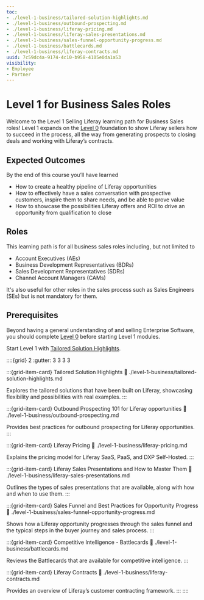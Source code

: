 ```yaml
---
toc:
- ./level-1-business/tailored-solution-highlights.md
- ./level-1-business/outbound-prospecting.md
- ./level-1-business/liferay-pricing.md
- ./level-1-business/liferay-sales-presentations.md
- ./level-1-business/sales-funnel-opportunity-progress.md
- ./level-1-business/battlecards.md
- ./level-1-business/liferay-contracts.md
uuid: 7c59dc4a-9174-4c10-b958-4105e0da1a53
visibility: 
- Employee
- Partner
---
```


# Level 1 for Business Sales Roles

Welcome to the Level 1 Selling Liferay learning path for Business Sales roles! Level 1 expands on the [Level 0](./level-0.md) foundation to show Liferay sellers how to succeed in the process, all the way from generating prospects to closing deals and working with Liferay’s contracts.

## Expected Outcomes

By the end of this course you’ll have learned

* How to create a healthy pipeline of Liferay opportunities
* How to effectively have a sales conversation with prospective customers, inspire them to share needs, and be able to prove value
* How to showcase the possibilities Liferay offers and ROI to drive an opportunity from qualification to close

## Roles

This learning path is for all business sales roles including, but not limited to

* Account Executives (AEs)
* Business Development Representatives (BDRs)
* Sales Development Representatives (SDRs)
* Channel Account Managers (CAMs)

It's also useful for other roles in the sales process such as Sales Engineers (SEs) but is not mandatory for them.

## Prerequisites

Beyond having a general understanding of and selling Enterprise Software, you should complete [Level 0](./level-0.md) before starting Level 1 modules.

Start Level 1 with [Tailored Solution Highlights](./level-1-business/tailored-solution-highlights.md).

::::{grid} 2
:gutter: 3 3 3 3

:::{grid-item-card} Tailored Solution Highlights
:link: ./level-1-business/tailored-solution-highlights.md

Explores the tailored solutions that have been built on Liferay, showcasing flexibility and possibilities with real examples.
:::

:::{grid-item-card} Outbound Prospecting 101 for Liferay opportunities
:link: ./level-1-business/outbound-prospecting.md

Provides best practices for outbound prospecting for Liferay opportunities.
:::

:::{grid-item-card} Liferay Pricing
:link: ./level-1-business/liferay-pricing.md

Explains the pricing model for Liferay SaaS, PaaS, and DXP Self-Hosted.
:::

:::{grid-item-card} Liferay Sales Presentations and How to Master Them
:link: ./level-1-business/liferay-sales-presentations.md

Outlines the types of sales presentations that are available, along with how and when to use them.
:::

:::{grid-item-card} Sales Funnel and Best Practices for Opportunity Progress
:link: ./level-1-business/sales-funnel-opportunity-progress.md

Shows how a Liferay opportunity progresses through the sales funnel and the typical steps in the buyer journey and sales process.
:::

:::{grid-item-card} Competitive Intelligence - Battlecards
:link: ./level-1-business/battlecards.md

Reviews the Battlecards that are available for competitive intelligence.
:::

:::{grid-item-card} Liferay Contracts
:link: ./level-1-business/liferay-contracts.md

Provides an overview of Liferay’s customer contracting framework.
:::
::::
